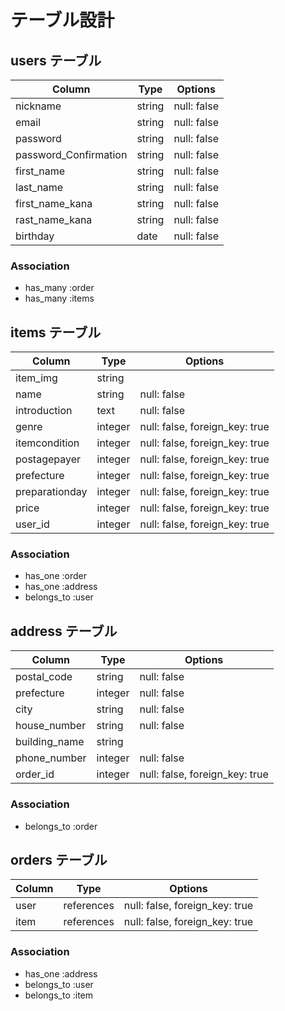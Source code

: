 # テーブル設計

## users テーブル

| Column                | Type    | Options     |
| --------------------- | ------- | ----------- |
| nickname              | string  | null: false |
| email                 | string  | null: false |
| password              | string  | null: false |
| password_Confirmation | string  | null: false |
| first_name            | string  | null: false |
| last_name             | string  | null: false |
| first_name_kana       | string  | null: false |
| rast_name_kana        | string  | null: false |
| birthday              | date    | null: false |

### Association
- has_many :order
- has_many :items


## items テーブル

| Column           | Type       | Options                        |
| ---------------- | ---------- | ------------------------------ |
| item_img         | string     |                                |
| name             | string     | null: false                    |
| introduction     | text       | null: false                    |
| genre            | integer    | null: false, foreign_key: true |
| itemcondition    | integer    | null: false, foreign_key: true |
| postagepayer     | integer    | null: false, foreign_key: true |
| prefecture       | integer    | null: false, foreign_key: true |
| preparationday   | integer    | null: false, foreign_key: true |
| price            | integer    | null: false, foreign_key: true |
| user_id          | integer    | null: false, foreign_key: true | 

### Association
- has_one :order
- has_one :address
- belongs_to :user


## address テーブル

| Column         | Type    | Options                        |
| -------------- | ------- | ------------------------------ |
| postal_code    | string  | null: false                    |
| prefecture     | integer | null: false                    |
| city           | string  | null: false                    |
| house_number   | string  | null: false                    |
| building_name  | string  |                                |
| phone_number   | integer | null: false                    |
| order_id       | integer | null: false, foreign_key: true |

### Association
- belongs_to :order


## orders テーブル

| Column   | Type       | Options                        |
| -------- | ---------- | ------------------------------ |
| user     | references | null: false, foreign_key: true |
| item     | references | null: false, foreign_key: true |

### Association
- has_one :address
- belongs_to :user
- belongs_to :item